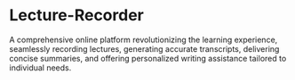 # Lecture-Recorder
A comprehensive online platform revolutionizing the learning experience, seamlessly recording lectures, generating accurate transcripts, delivering concise summaries, and offering personalized writing assistance tailored to individual needs.
